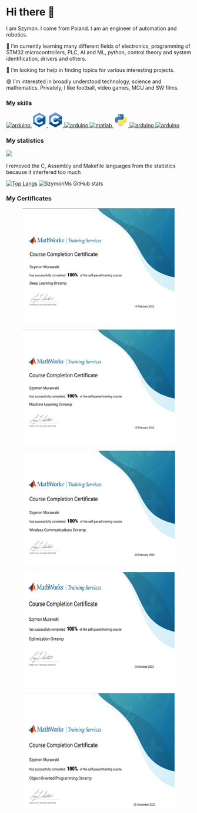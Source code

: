 # Hi there 👋

I am Szymon. I come from Poland. I am an engineer of automation and robotics.

🌱 I’m currently learning many different fields of electronics, programming of STM32 microcontrollers, PLC, AI and ML, python, control theory and system identification, drivers and others.

🤔 I’m looking for help in finding topics for various interesting projects.

😄 I’m interested in broadly understood technology, science and mathematics. Privately, I like football, video games, MCU and SW films.


### My skills


<p align="left"> <a href="https://www.arduino.cc/" target="_blank"> <img src="https://cdn.worldvectorlogo.com/logos/arduino-1.svg" alt="arduino" width="40" height="40"/> </a> <a href="https://www.cprogramming.com/" target="_blank"> <img src="https://raw.githubusercontent.com/devicons/devicon/master/icons/c/c-original.svg" alt="c" width="40" height="40"/> </a> <a href="https://www.w3schools.com/cpp/" target="_blank"> <img src="https://raw.githubusercontent.com/devicons/devicon/master/icons/cplusplus/cplusplus-original.svg" alt="cplusplus" width="40" height="40"/> </a> <a href="https://learn.microsoft.com/pl-pl/dotnet/csharp/" target="_blank"> <img src="https://cdn.worldvectorlogo.com/logos/c--4.svg" alt="arduino" width="40" height="40"/> </a><a href="https://www.mathworks.com/" target="_blank"> <img src="https://upload.wikimedia.org/wikipedia/commons/2/21/Matlab_Logo.png" alt="matlab" width="40" height="40"/> </a> <a href="https://www.python.org" target="_blank"> <img src="https://raw.githubusercontent.com/devicons/devicon/master/icons/python/python-original.svg" alt="python" width="40" height="40"/> </a> <a href="https://www.raspberrypi.org" target="_blank"> <img src="https://upload.wikimedia.org/wikipedia/en/c/cb/Raspberry_Pi_Logo.svg" alt="arduino" width="40" height="40"/> </a> <a href="https://www.st.com/en/evaluation-tools/stm32-nucleo-boards.html" target="_blank"> <img src="https://upload.wikimedia.org/wikipedia/commons/d/dd/STMicroelectronics.png" alt="arduino" width="40" height="40"/> </a> </p>

### My statistics

![](https://komarev.com/ghpvc/?username=SzymonMs&color=blueviolet)

I removed the C, Assembly and Makefile languages from the statistics because it interfered too much

[![Top Langs](https://github-readme-stats.vercel.app/api/top-langs/?username=SzymonMs&theme=chartreuse-dark&show_icons=true&hide=Assembly,c,Makefile)](https://github.com/SzymonMs)
![SzymonMs GitHub stats](https://github-readme-stats.vercel.app/api?username=SzymonMs&theme=dark&show_icons=true)

### My Certificates
<p align="center">
<img width="416" height="312" src="https://github.com/SzymonMs/Matlab_Files/blob/main/Deep_Learning_Onramp/certificate.png">
  <p align="center">
<img width="416" height="312" src="https://github.com/SzymonMs/Matlab_Files/blob/main/Machine_Learning_Onramp/certificate.png">
    <p align="center">
<img width="416" height="312" src="https://github.com/SzymonMs/Matlab_Files/blob/main/Wireless_Communications_Onramp/certificate.png">
    <p align="center">
<img width="416" height="312" src="https://github.com/SzymonMs/Matlab_Files/blob/main/Optimization_Onramp/Certificate.png">
      <p align="center">
<img width="416" height="312" src="https://github.com/SzymonMs/Matlab_Files/blob/main/Optimization_Onramp/1.png">
      
 
<!--
https://github.com/SzymonMs/Matlab_Files/blob/main/Optimization_Onramp/Certificate.png
### My statistics

I removed the C and Assembly languages from the statistics because it interfered too much

[![Top Langs](https://github-readme-stats.vercel.app/api/top-langs/?username=SzymonMs&theme=chartreuse-dark&show_icons=true&hide=Assembly,c,Kotlin)](https://github.com/SzymonMs)
![SzymonMs GitHub stats](https://github-readme-stats.vercel.app/api?username=SzymonMs&theme=dark&show_icons=true)


**SzymonMs/SzymonMs** is a ✨ _special_ ✨ repository because its `README.md` (this file) appears on your GitHub profile.
https://github.com/SzymonMs/Matlab_Files/blob/main/Wireless_Communications_Onramp/certificate.png

[![szymonMs github activity graph](https://activity-graph.herokuapp.com/graph?username=SzymonMs&theme=react-dark)](https://github.com/SzymonMs/github-readme-activity-graph)

Here are some ideas to get you started:

- 🔭 I’m currently working on ...
- 🌱 I’m currently learning ...
- 👯 I’m looking to collaborate on ...
- 🤔 I’m looking for help with ...
- 💬 Ask me about ...
- 📫 How to reach me: ...
- 😄 Pronouns: ...
- ⚡ Fun fact: ...
-->
